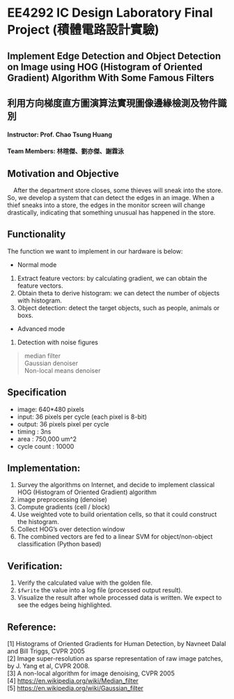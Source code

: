 # EE4292 IC Design Laboratory Final Project (積體電路設計實驗)
## Implement Edge Detection and Object Detection on Image using HOG (Histogram of Oriented Gradient) Algorithm With Some Famous Filters
## 利用方向梯度直方圖演算法實現圖像邊緣檢測及物件識別
#### Instructor: Prof. Chao Tsung Huang
#### Team Members: 林暄傑、劉亦傑、謝霖泳

## Motivation and Objective
&emsp;After the department store closes, some thieves will sneak into the store. So, we develop a system that can detect the edges in an image. When a thief sneaks into a store, the edges in the monitor screen will change drastically, indicating that something unusual has happened in the store.
## Functionality
The function we want to implement in our hardware is below:
* Normal mode
1. Extract feature vectors: by calculating gradient, we can obtain the feature vectors.
2. Obtain theta to derive histogram: we can detect the number of objects with histogram.
3. Object detection: detect the target objects, such as people, animals or boxs.
* Advanced mode
1. Detection with noise figures
> median filter </br> Gaussian denoiser </br> Non-local means denoiser

## Specification
* image: 640*480 pixels
* input: 36 pixels per cycle (each pixel is 8-bit)
* output: 36 pixels pixel per cycle
* timing : 3ns
* area : 750,000 um^2
* cycle count : 10000

## Implementation:
1. Survey the algorithms on Internet, and decide to implement classical HOG (Histogram of Oriented Gradient) algorithm
2. image preprocessing (denoise)
3. Compute gradients (cell / block)
4. Use weighted vote to build orientation cells, so that it could construct the histogram.
5. Collect HOG’s over detection window
6. The combined vectors are fed to a linear SVM for object/non-object classification (Python based)

## Verification:
1. Verify the calculated value with the golden file.
2. `$fwrite` the value into a log file (processed output result).
3. Visualize the result after whole processed data is written. We expect to see the edges being highlighted.

## Reference:
[1] Histograms of Oriented Gradients for Human Detection, by Navneet Dalal and Bill Triggs, CVPR 2005</br>
[2] Image super-resolution as sparse representation of raw image patches, by J. Yang et al, CVPR 2008.</br>
[3] A non-local algorithm for image denoising, CVPR 2005</br>
[4] https://en.wikipedia.org/wiki/Median_filter</br>
[5] https://en.wikipedia.org/wiki/Gaussian_filter</br>